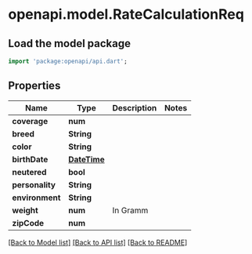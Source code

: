 # openapi.model.RateCalculationReq

## Load the model package
```dart
import 'package:openapi/api.dart';
```

## Properties
Name | Type | Description | Notes
------------ | ------------- | ------------- | -------------
**coverage** | **num** |  | 
**breed** | **String** |  | 
**color** | **String** |  | 
**birthDate** | [**DateTime**](DateTime.md) |  | 
**neutered** | **bool** |  | 
**personality** | **String** |  | 
**environment** | **String** |  | 
**weight** | **num** | In Gramm | 
**zipCode** | **num** |  | 

[[Back to Model list]](../README.md#documentation-for-models) [[Back to API list]](../README.md#documentation-for-api-endpoints) [[Back to README]](../README.md)


